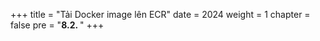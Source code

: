 +++
title = "Tải Docker image lên ECR"
date = 2024
weight = 1
chapter = false
pre = "<b>8.2. </b>"
+++

